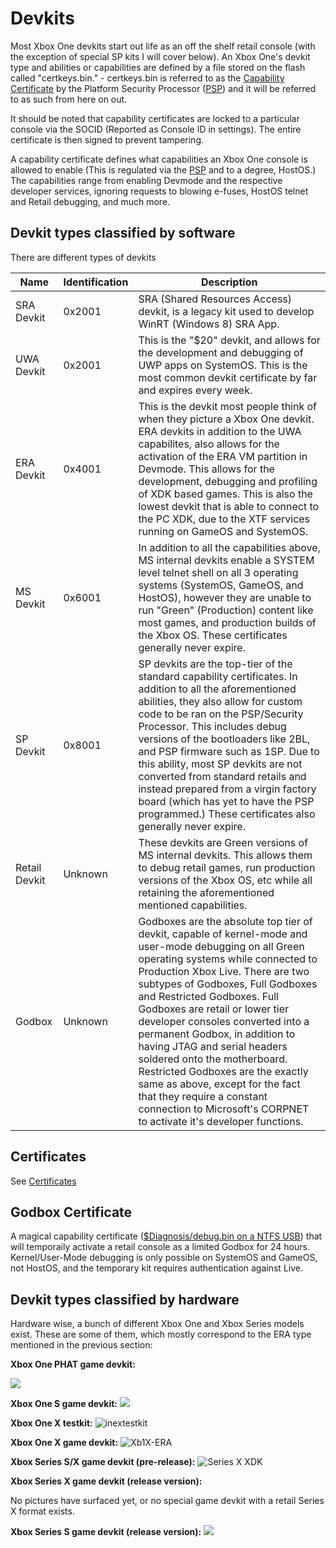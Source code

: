 <!-- TITLE: Devkit Types -->
<!-- SUBTITLE: A quick summary of Devkit Types -->

# Devkits

Most Xbox One devkits start out life as an off the shelf retail console (with the exception of special SP kits I will cover below). An Xbox One's devkit type and abilities or capabilities are defined by a file stored on the flash called "certkeys.bin." - certkeys.bin is referred to as the [Capability Certificate](../security/certificates.md) by the Platform Security Processor ([PSP](../security/security-processor.md)) and it will be referred to as such from here on out.

It should be noted that capability certificates are locked to a particular console via the SOCID (Reported as Console ID in settings). The entire certificate is then signed to prevent tampering.

A capability certificate defines what capabilities an Xbox One console is allowed to enable (This is regulated via the [PSP](../security/security-processor.md) and to a degree, HostOS.) The capabilities range from enabling Devmode and the respective developer services, ignoring requests to blowing e-fuses, HostOS telnet and Retail debugging, and much more.

## Devkit types classified by software
There are different types of devkits

| Name             | Identification | Description                                                                                                                                                                                |
| ---------------- | -------------- | ------------------------------------------------------------------------------------------------------------------------------------------------------------------------------------------ |
| SRA Devkit       | 0x2001         | SRA (Shared Resources Access) devkit, is a legacy kit used to develop WinRT (Windows 8) SRA App. |
| UWA Devkit       | 0x2001         | This is the "$20" devkit, and allows for the development and debugging of UWP apps on SystemOS. This is the most common devkit certificate by far and expires every week. 
| ERA Devkit       | 0x4001         | This is the devkit most people think of when they picture a Xbox One devkit. ERA devkits in addition to the UWA capabilites, also allows for the activation of the ERA VM partition in Devmode. This allows for  the development, debugging and profiling of XDK based games. This is also the lowest devkit that is able to connect to the PC XDK, due to the XTF services running on GameOS and SystemOS.        
| MS Devkit        | 0x6001         | In addition to all the capabilities above, MS internal devkits enable a SYSTEM level telnet shell on all 3 operating systems (SystemOS, GameOS, and HostOS), however they are unable to run "Green" (Production) content like most games, and production builds of the Xbox OS. These certificates generally never expire.   
| SP Devkit        | 0x8001         | SP devkits are the top-tier of the standard capability certificates. In addition to all the aforementioned abilities, they also allow for custom code to be ran on the PSP/Security Processor. This includes debug versions of the bootloaders like 2BL, and PSP firmware such as 1SP. Due to this ability, most SP devkits are not converted from standard retails and instead prepared from a virgin factory board (which has yet to have the PSP programmed.) These certificates also generally never expire.
| Retail Devkit    | Unknown        | These devkits are Green versions of MS internal devkits. This allows them to debug retail games, run production versions of the Xbox OS, etc while all retaining the aforementioned mentioned capabilities. |   
| Godbox           | Unknown        |  Godboxes are the absolute top tier of devkit, capable of kernel-mode and user-mode debugging on all Green operating systems while connected to Production Xbox Live. There are two subtypes of Godboxes, Full Godboxes and Restricted Godboxes. Full Godboxes are retail or lower tier developer consoles converted into a permanent Godbox, in addition to having JTAG and serial headers soldered onto the motherboard. Restricted Godboxes are the exactly same as above, except for the fact that they require a constant connection to Microsoft's CORPNET to activate it's developer functions.

## Certificates

See [Certificates](../security/certificates.md)

## Godbox Certificate

A magical capability certificate ([$Diagnosis/debug.bin on a NTFS USB](../boot/usb-ntfs-overrides.md)) that will temporaily activate a retail console as a limited Godbox for 24 hours. Kernel/User-Mode debugging is only possible on SystemOS and GameOS, not HostOS, and the temporary kit requires authentication against Live.

## Devkit types classified by hardware
Hardware wise, a bunch of different Xbox One and Xbox Series models exist. These are some of them, which mostly correspond to the ERA type mentioned in the previous section:

**Xbox One PHAT game devkit:**

![](../_files/devkits/xbox_one_phat_xdk.webp)

**Xbox One S game devkit:**
![](../_files/devkits/xbox_one_s_xdk.jpg)

**Xbox One X testkit:**
![inextestkit](../_files/devkits/xbox_one_x_testkit.jpg)

**Xbox One X game devkit:**
![Xb1X-ERA](../_files/devkits/xbox_one_x_xdk.jpg)

**Xbox Series S/X game devkit (pre-release):**
![Series X XDK](../_files/devkits/series_x_xdk.jpg)

**Xbox Series X game devkit (release version):**

No pictures have surfaced yet, or no special game devkit with a retail Series X format exists.

**Xbox Series S game devkit (release version):**
![](../_files/devkits/series_s_release_xdk.png)
